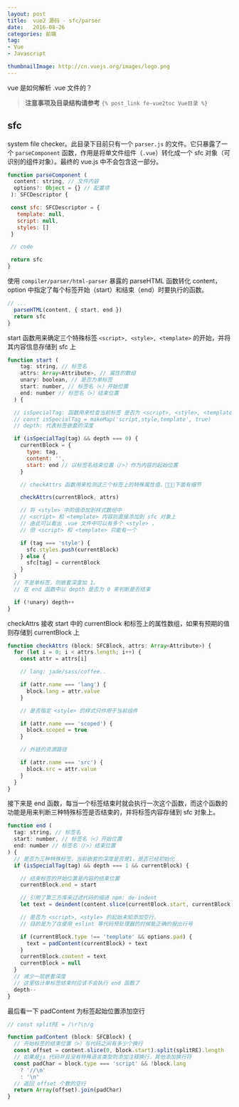 ```yaml
---
layout: post
title:  vue2 源码 - sfc/parser
date:   2016-08-26
categories: 前端
tag:
- Vue
- Javascript

thumbnailImage: http://cn.vuejs.org/images/logo.png
---
```

vue 是如何解析 .vue 文件的？

<!-- more -->

> **注意事项及目录结构请参考** `{% post_link fe-vue2toc Vue目录 %}`

## sfc

system file checker。此目录下目前只有一个 `parser.js` 的文件。它只暴露了一个 `parseComponent` 函数，作用是将单文件组件（`.vue`）转化成一个 sfc 对象（可识别的组件对象）。最终的 vue.js 中不会包含这一部分。

``` javascript
function parseComponent (
  content: string, // 文件内容
  options?: Object = {} // 配置项
 ): SFCDescriptor {

 const sfc: SFCDescriptor = {
   template: null,
   script: null,
   styles: []
 }

 // code

 return sfc
}

```

使用 `compiler/parser/html-parser` 暴露的 parseHTML 函数转化 content，option 中指定了每个标签开始（start）和结束（end）时要执行的函数。

``` javascript
// ...
  parseHTML(content, { start, end })
  return sfc
}

```
start 函数用来确定三个特殊标签 `<script>, <style>, <template>` 的开始，并将其内容信息存储到 sfc 上

``` javascript
function start (
    tag: string, // 标签名
    attrs: Array<Attribute>, // 属性的数组
    unary: boolean, // 是否为单标签
    start: number, // 标签名（<）开始位置
    end: number // 标签名（>）结束位置
  ) {

  // isSpecialTag: 函数用来检查当前标签 是否为 <script>, <style>, <template> 其中的一个
  // const isSpecialTag = makeMap('script,style,template', true)
  // depth: 代表标签嵌套的深度

  if (isSpecialTag(tag) && depth === 0) {
    currentBlock = {
      type: tag,
      content: '',
      start: end // 以标签名结束位置（/>）作为内容的起始位置
    }

    // checkAttrs 函数用来检测这三个标签上的特殊属性值，🔽🔽🔽下面有细节

    checkAttrs(currentBlock, attrs)

    // 将 <style> 中的值添加到样式数组中
    // <script> 和 <template> 内容则直接添加到 sfc 对象上
    // 由此可以看出 .vue 文件中可以有多个 <style> ，
    // 但 <script> 和 <template> 只能有一个

    if (tag === 'style') {
      sfc.styles.push(currentBlock)
    } else {
      sfc[tag] = currentBlock
    }
  }
  // 不是单标签，则嵌套深度加 1。
  // 在 end 函数中以 depth 是否为 0 来判断是否结束

  if (!unary) depth++
}
```

checkAttrs 接收 start 中的 currentBlock 和标签上的属性数组，如果有预期的值则存储到 currentBlock 上

``` javascript
function checkAttrs (block: SFCBlock, attrs: Array<Attribute>) {
  for (let i = 0; i < attrs.length; i++) {
    const attr = attrs[i]

    // lang: jade/sass/coffee..

    if (attr.name === 'lang') {
      block.lang = attr.value
    }

    // 是否指定 <style> 的样式只作用于当前组件

    if (attr.name === 'scoped') {
      block.scoped = true
    }

    // 外链的资源路径

    if (attr.name === 'src') {
      block.src = attr.value
    }
  }
}
```
接下来是 end 函数，每当一个标签结束时就会执行一次这个函数，而这个函数的功能是用来判断三种特殊标签是否结束的，并将标签内容存储到 sfc 对象上。

``` javascript
function end (
  tag: string, // 标签名
  start: number, // 标签名（<）开始位置
  end: number // 标签名（/>）结束位置
) {
  // 是否为三种特殊标签，当前嵌套的深度是否是1，是否已经初始化
  if (isSpecialTag(tag) && depth === 1 && currentBlock) {

    // 结束标签的开始位置是内容的结束位置
    currentBlock.end = start

    // 引用了第三方库来过滤代码的缩进 npm: de-indent
    let text = deindent(content.slice(currentBlock.start, currentBlock.end))

    // 是否为 <script>, <style> 的起始未知添加空行，
    // 目的是为了在使用 eslint 等代码预处理器的时候能正确的报出行号

    if (currentBlock.type !== 'template' && options.pad) {
      text = padContent(currentBlock) + text
    }
    currentBlock.content = text
    currentBlock = null
  }
  // 减少一层嵌套深度
  // 这里估计单标签结束时应该不会执行 end 函数了
  depth--
}
```
最后看一下 padContent 为标签起始位置添加空行

``` javascript
// const splitRE = /\r?\n/g

function padContent (block: SFCBlock) {
  // 开始标签的结束位置（>）与代码之间有多少个换行
  const offset = content.slice(0, block.start).split(splitRE).length
  // 如果是js 代码并且没有特殊语言类型则添加注释换行，其他添加换行符
  const padChar = block.type === 'script' && !block.lang
    ? '//\n'
    : '\n'
  // 返回 offset 个数的空行
  return Array(offset).join(padChar)
}

```
